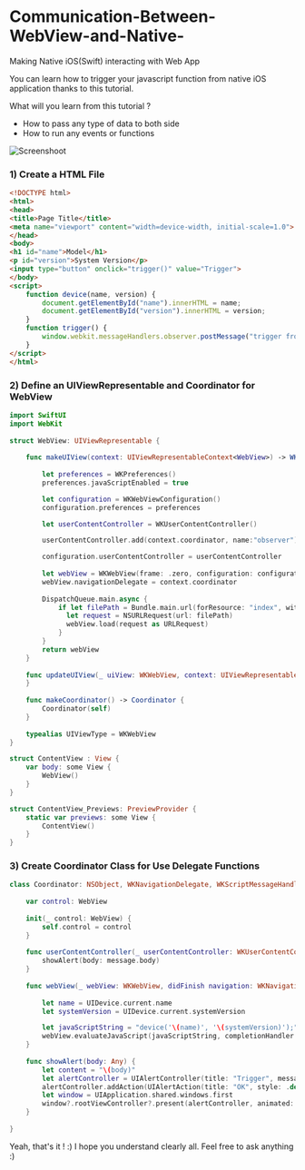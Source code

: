 # Communication-Between-WebView-and-Native-
Making Native iOS(Swift) interacting with Web App

You can learn how to trigger your javascript function from native iOS application thanks to this tutorial.

What will you learn from this tutorial ?

* How to pass any type of data to both side
* How to run any events or functions

![Screenshoot](https://i.hizliresim.com/LWxSnn.jpg)

### 1) Create a HTML File
```html
<!DOCTYPE html>
<html>
<head>
<title>Page Title</title>
<meta name="viewport" content="width=device-width, initial-scale=1.0">
</head>
<body>
<h1 id="name">Model</h1>
<p id="version">System Version</p>
<input type="button" onclick="trigger()" value="Trigger">
</body>
<script>
    function device(name, version) {
        document.getElementById("name").innerHTML = name;
        document.getElementById("version").innerHTML = version;
    }
    function trigger() {
        window.webkit.messageHandlers.observer.postMessage("trigger from JS");
    }
</script>
</html>
```

### 2) Define an UIViewRepresentable and Coordinator for WebView
```swift
import SwiftUI
import WebKit
  
struct WebView: UIViewRepresentable {
    
    func makeUIView(context: UIViewRepresentableContext<WebView>) -> WKWebView {
        
        let preferences = WKPreferences()
        preferences.javaScriptEnabled = true

        let configuration = WKWebViewConfiguration()
        configuration.preferences = preferences

        let userContentController = WKUserContentController()

        userContentController.add(context.coordinator, name:"observer")

        configuration.userContentController = userContentController
        
        let webView = WKWebView(frame: .zero, configuration: configuration)
        webView.navigationDelegate = context.coordinator
        
        DispatchQueue.main.async {
            if let filePath = Bundle.main.url(forResource: "index", withExtension: "html") {
              let request = NSURLRequest(url: filePath)
              webView.load(request as URLRequest)
            }
        }
        return webView
    }
  
    func updateUIView(_ uiView: WKWebView, context: UIViewRepresentableContext<WebView>) {
    }
    
    func makeCoordinator() -> Coordinator {
        Coordinator(self)
    }
  
    typealias UIViewType = WKWebView
}

struct ContentView : View {
    var body: some View {
        WebView()
    }
}

struct ContentView_Previews: PreviewProvider {
    static var previews: some View {
        ContentView()
    }
}
```

### 3) Create Coordinator Class for Use Delegate Functions
```swift
class Coordinator: NSObject, WKNavigationDelegate, WKScriptMessageHandler {
    
    var control: WebView
    
    init(_ control: WebView) {
        self.control = control
    }
    
    func userContentController(_ userContentController: WKUserContentController, didReceive message: WKScriptMessage) {
        showAlert(body: message.body)
    }
    
    func webView(_ webView: WKWebView, didFinish navigation: WKNavigation!) {
        
        let name = UIDevice.current.name
        let systemVersion = UIDevice.current.systemVersion

        let javaScriptString = "device('\(name)', '\(systemVersion)');"
        webView.evaluateJavaScript(javaScriptString, completionHandler: nil)
    }
    
    func showAlert(body: Any) {
        let content = "\(body)"
        let alertController = UIAlertController(title: "Trigger", message: content, preferredStyle: .alert)
        alertController.addAction(UIAlertAction(title: "OK", style: .default))
        let window = UIApplication.shared.windows.first
        window?.rootViewController?.present(alertController, animated: true)
    }
    
}
```

Yeah, that's it ! :) I hope you understand clearly all. Feel free to ask anything :)
